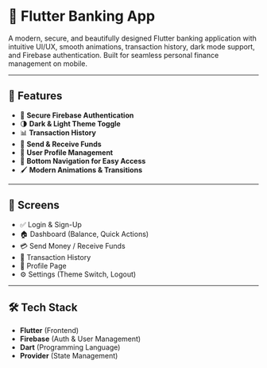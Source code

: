 # 💸 Flutter Banking App

A modern, secure, and beautifully designed Flutter banking application with intuitive UI/UX, smooth animations, transaction history, dark mode support, and Firebase authentication. Built for seamless personal finance management on mobile.

---

## 🚀 Features

- 🔐 **Secure Firebase Authentication**
- 🌗 **Dark & Light Theme Toggle**
- 📊 **Transaction History**
- 💸 **Send & Receive Funds**
- 👤 **User Profile Management**
- 🧭 **Bottom Navigation for Easy Access**
- 🖌️ **Modern Animations & Transitions**

---

## 📱 Screens

- ✅ Login & Sign-Up
- 🏠 Dashboard (Balance, Quick Actions)
- 💳 Send Money / Receive Funds
- 🧾 Transaction History
- 🙍 Profile Page
- ⚙️ Settings (Theme Switch, Logout)

---

## 🛠️ Tech Stack

- **Flutter** (Frontend)
- **Firebase** (Auth & User Management)
- **Dart** (Programming Language)
- **Provider** (State Management)




